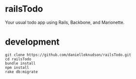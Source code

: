 # railsTodo
Your usual todo app using Rails, Backbone, and Marionette.

# development
```
git clone https://github.com/danielleknudson/railsTodo.git
cd railsTodo
bundle install
npm install
rake db:migrate
```